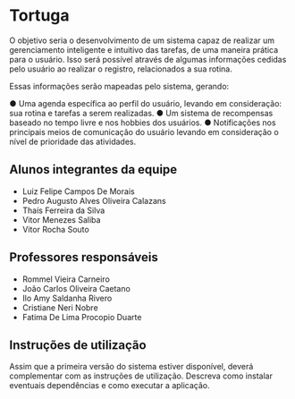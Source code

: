 # Tortuga

O objetivo seria o desenvolvimento de um sistema capaz de realizar um gerenciamento inteligente e intuitivo das tarefas, de uma maneira prática para o usuário. Isso será possível através de algumas informações cedidas pelo usuário ao realizar o registro, relacionados a sua rotina.

Essas informações serão mapeadas pelo sistema, gerando:

● Uma agenda específica ao perfil do usuário, levando em consideração: sua rotina e tarefas a serem realizadas.
● Um sistema de recompensas baseado no tempo livre e nos hobbies dos usuários.
● Notificações nos principais meios de comunicação do usuário levando em consideração o nível de prioridade das atividades.

## Alunos integrantes da equipe

* Luiz Felipe Campos De Morais
* Pedro Augusto Alves Oliveira Calazans
* Thaís Ferreira da Silva
* Vitor Menezes Saliba
* Vitor Rocha Souto

## Professores responsáveis

* Rommel Vieira Carneiro
* João Carlos Oliveira Caetano
* Ilo Amy Saldanha Rivero
* Cristiane Neri Nobre
* Fatima De Lima Procopio Duarte

## Instruções de utilização

Assim que a primeira versão do sistema estiver disponível, deverá complementar com as instruções de utilização. Descreva como instalar eventuais dependências e como executar a aplicação.
